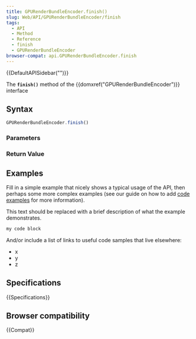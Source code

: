 ```yaml
---
title: GPURenderBundleEncoder.finish()
slug: Web/API/GPURenderBundleEncoder/finish
tags:
  - API
  - Method
  - Reference
  - finish
  - GPURenderBundleEncoder
browser-compat: api.GPURenderBundleEncoder.finish
---
```

{{DefaultAPISidebar("")}}

The **`finish()`** method of the {{domxref("GPURenderBundleEncoder")}} interface 

## Syntax

```js
GPURenderBundleEncoder.finish()
```

### Parameters



### Return Value



## Examples

Fill in a simple example that nicely shows a typical usage of the API, then perhaps some more complex examples (see our guide on how to add [code examples](/en-US/docs/MDN/Contribute/Structures/Code_examples) for more information).

This text should be replaced with a brief description of what the example demonstrates.

```js
my code block
```

And/or include a list of links to useful code samples that live elsewhere:

*   x
*   y
*   z

## Specifications

{{Specifications}}

## Browser compatibility

{{Compat}}

